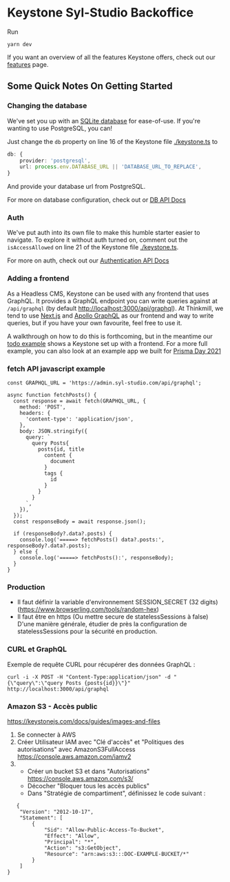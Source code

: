 # Keystone Syl-Studio Backoffice

Run

```
yarn dev
```

If you want an overview of all the features Keystone offers, check out our [features](https://keystonejs.com/why-keystone#features) page.

## Some Quick Notes On Getting Started

### Changing the database

We've set you up with an [SQLite database](https://keystonejs.com/docs/apis/config#sqlite) for ease-of-use. If you're wanting to use PostgreSQL, you can!

Just change the `db` property on line 16 of the Keystone file [./keystone.ts](./keystone.ts) to

```typescript
db: {
    provider: 'postgresql',
    url: process.env.DATABASE_URL || 'DATABASE_URL_TO_REPLACE',
}
```

And provide your database url from PostgreSQL.

For more on database configuration, check out or [DB API Docs](https://keystonejs.com/docs/apis/config#db)

### Auth

We've put auth into its own file to make this humble starter easier to navigate. To explore it without auth turned on, comment out the `isAccessAllowed` on line 21 of the Keystone file [./keystone.ts](./keystone.ts).

For more on auth, check out our [Authentication API Docs](https://keystonejs.com/docs/apis/auth#authentication-api)

### Adding a frontend

As a Headless CMS, Keystone can be used with any frontend that uses GraphQL. It provides a GraphQL endpoint you can write queries against at `/api/graphql` (by default [http://localhost:3000/api/graphql](http://localhost:3000/api/graphql)). At Thinkmill, we tend to use [Next.js](https://nextjs.org/) and [Apollo GraphQL](https://www.apollographql.com/docs/react/get-started/) as our frontend and way to write queries, but if you have your own favourite, feel free to use it.

A walkthrough on how to do this is forthcoming, but in the meantime our [todo example](https://github.com/keystonejs/keystone-react-todo-demo) shows a Keystone set up with a frontend. For a more full example, you can also look at an example app we built for [Prisma Day 2021](https://github.com/keystonejs/prisma-day-2021-workshop)

### fetch API javascript example

```
const GRAPHQL_URL = 'https://admin.syl-studio.com/api/graphql';

async function fetchPosts() {
  const response = await fetch(GRAPHQL_URL, {
    method: 'POST',
    headers: {
      'content-type': 'application/json',
    },
    body: JSON.stringify({
      query: `
        query Posts{
          posts{id, title
            content {
              document
            }
            tags {
              id
            }
          }
        }
      `,
    }),
  });
  const responseBody = await response.json();

  if (responseBody?.data?.posts) {
    console.log('=====> fetchPosts() data?.posts:', responseBody?.data?.posts);
  } else {
    console.log('=====> fetchPosts():', responseBody);
  }
}
```

### Production

- Il faut définir la variable d'environnement SESSION_SECRET (32 digits) (https://www.browserling.com/tools/random-hex)
- Il faut être en https (Ou mettre secure de statelessSessions à false)
  D'une manière générale, étudier de près la configuration de statelessSessions pour la sécurité en production.

### CURL et GraphQL

Exemple de requête CURL pour récupérer des données GraphQL :

```
curl -i -X POST -H "Content-Type:application/json" -d "{\"query\":\"query Posts {posts{id}}\"}" http://localhost:3000/api/graphql
```

### Amazon S3 - Accès public

https://keystonejs.com/docs/guides/images-and-files

1. Se connecter à AWS
2. Créer Utilisateur IAM avec "Clé d'accès" et "Politiques des autorisations" avec AmazonS3FullAccess
   https://console.aws.amazon.com/iamv2
3. - Créer un bucket S3 et dans "Autorisations"
     https://console.aws.amazon.com/s3/
   - Décocher "Bloquer tous les accès publics"
   - Dans "Stratégie de compartiment", définissez le code suivant :

```
   {
    "Version": "2012-10-17",
    "Statement": [
        {
            "Sid": "Allow-Public-Access-To-Bucket",
            "Effect": "Allow",
            "Principal": "*",
            "Action": "s3:GetObject",
            "Resource": "arn:aws:s3:::DOC-EXAMPLE-BUCKET/*"
        }
    ]
}
```
